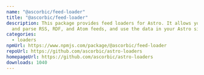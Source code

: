 ```yaml
---
name: "@ascorbic/feed-loader"
title: "@ascorbic/feed-loader"
description: This package provides feed loaders for Astro. It allows you to load
  and parse RSS, RDF, and Atom feeds, and use the data in your Astro site.
categories:
  - loaders
npmUrl: https://www.npmjs.com/package/@ascorbic/feed-loader
repoUrl: https://github.com/ascorbic/astro-loaders
homepageUrl: https://github.com/ascorbic/astro-loaders
downloads: 1040
---
```

